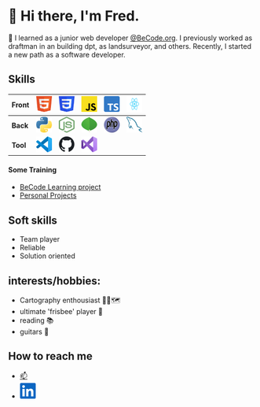 # 👋 Hi there, I'm Fred.   
          
🌱 I learned as a junior web developer [@BeCode.org](https://becode.org/).
I previously worked as draftman in an building dpt, as landsurveyor, and others.
Recently, I started a new path as a software developer.

## Skills 
 
| **Front** | <img height="32" width="32" src="./img/HTML5_logo.svg"/> | <img height="32" width="32" src="./img/CSS3_logo.svg"/> | <img height="32" width="32" src="./img/JavaScript_logo.svg" /> | <img height="32" width="32" src="./img/Typescript_logo_2020.svg"/> | <img height="32" width="32" src="./img/React-icon.svg" /> |
| :---        |    :----:   |    :----:   |    :----:   |    :----:   |    :----:   |
|**Back**  | <img height="32" width="32" src="./img/Python_logo.svg" /> | <img height="32" width="32" src="./img/Node.js min_logo.svg" /> | <img height="32" width="32" src="./img/MongoDB-min Logo.svg" /> | <img height="32" width="32" src="./img/PHP-logo.svg"/> | <img height="32" width="32" src="./img/MySQL min.svg" /> |
|**Tool**  | <img height="32" width="32" src="./img/VSC icon.svg" /> | <img height="32" width="32" src="./img/Git icon.svg" /> | <img height="32" width="32" src="./img/Visual_Studio_Icon_2019.svg" />


#### Some Training

-   [BeCode Learning project](becode-learning.md)
-   [Personal Projects](personal-projects.md)


## Soft skills 

-   Team player
-   Reliable
-   Solution oriented
  

## interests/hobbies:   

-   Cartography enthousiast 🧭📐🗺
-   ultimate 'frisbee' player 🥏   
-   reading :books:   
-   guitars :guitar:
    
 
## How to reach me 

-   [:mailbox:](mailto:fredgaloppin@gmail.com)
-   [<img height="32" width="32" src="./img/LinkedIn min_Logo.svg" />](https://www.linkedin.com/in/fr%C3%A9d%C3%A9ricgaloppin/) 

